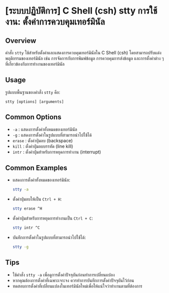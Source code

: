 # [ระบบปฏิบัติการ] C Shell (csh) stty การใช้งาน: ตั้งค่าการควบคุมเทอร์มินัล

## Overview
คำสั่ง `stty` ใช้สำหรับตั้งค่าและแสดงการควบคุมเทอร์มินัลใน C Shell (csh) โดยสามารถปรับแต่งพฤติกรรมของเทอร์มินัล เช่น การจัดการกับการพิมพ์ข้อมูล การควบคุมการส่งข้อมูล และการตั้งค่าต่าง ๆ ที่เกี่ยวข้องกับการทำงานของเทอร์มินัล

## Usage
รูปแบบพื้นฐานของคำสั่ง `stty` คือ:

```
stty [options] [arguments]
```

## Common Options
- `-a` : แสดงการตั้งค่าทั้งหมดของเทอร์มินัล
- `-g` : แสดงการตั้งค่าในรูปแบบที่สามารถนำไปใช้ได้
- `erase` : ตั้งค่าปุ่มลบ (backspace) 
- `kill` : ตั้งค่าปุ่มลบบรรทัด (line kill)
- `intr` : ตั้งค่าปุ่มสำหรับการหยุดการทำงาน (interrupt)

## Common Examples
- แสดงการตั้งค่าทั้งหมดของเทอร์มินัล:
  ```bash
  stty -a
  ```

- ตั้งค่าปุ่มลบให้เป็น `Ctrl + H`:
  ```bash
  stty erase ^H
  ```

- ตั้งค่าปุ่มสำหรับการหยุดการทำงานเป็น `Ctrl + C`:
  ```bash
  stty intr ^C
  ```

- บันทึกการตั้งค่าในรูปแบบที่สามารถนำไปใช้ได้:
  ```bash
  stty -g
  ```

## Tips
- ใช้คำสั่ง `stty -a` เพื่อดูการตั้งค่าปัจจุบันก่อนทำการเปลี่ยนแปลง
- หากคุณต้องการตั้งค่าที่เฉพาะเจาะจง ควรทำการบันทึกการตั้งค่าปัจจุบันไว้ก่อน
- ทดสอบการตั้งค่าที่เปลี่ยนแปลงในเทอร์มินัลใหม่เพื่อให้แน่ใจว่าทำงานตามที่ต้องการ